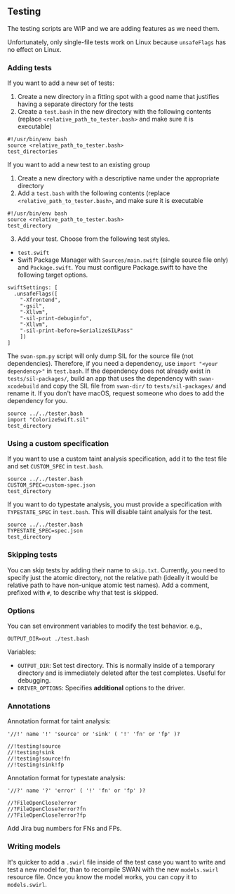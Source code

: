 ## Testing

The testing scripts are WIP and we are adding features as we need them.

Unfortunately, only single-file tests work on Linux because `unsafeFlags` has no effect on Linux.
### Adding tests

If you want to add a new set of tests:

1. Create a new directory in a fitting spot with a good name that justifies having a separate directory for the tests
2. Create a `test.bash` in the new directory with the following contents (replace `<relative_path_to_tester.bash>` and make sure it is executable)
```
#!/usr/bin/env bash
source <relative_path_to_tester.bash>
test_directories
```

If you want to add a new test to an existing group

1. Create a new directory with a descriptive name under the appropriate directory
2. Add a `test.bash` with the following contents (replace `<relative_path_to_tester.bash>`, and make sure it is executable
```
#!/usr/bin/env bash
source <relative_path_to_tester.bash>
test_directory
```
3. Add your test. Choose from the following test styles.
- `test.swift`
- Swift Package Manager with `Sources/main.swift` (single source file only) and `Package.swift`. You must configure Package.swift to have the following target options.
```
swiftSettings: [
  .unsafeFlags([
    "-Xfrontend",
    "-gsil",
    "-Xllvm",
    "-sil-print-debuginfo",
    "-Xllvm",
    "-sil-print-before=SerializeSILPass"
    ])
]
```

The `swan-spm.py` script will only dump SIL for the source file (not dependencies). Therefore, if you need a dependency, use `import "<your dependency>"` in `test.bash`. If the dependency does not already exist in `tests/sil-packages/`, build an app that uses the dependency with `swan-xcodebuild` and copy the SIL file from `swan-dir/` to `tests/sil-packages/` and rename it. If you don't have macOS, request someone who does to add the dependency for you.

```
source ../../tester.bash
import "ColorizeSwift.sil"
test_directory
```

### Using a custom specification

If you want to use a custom taint analysis specification, add it to the test file and set `CUSTOM_SPEC` in `test.bash`.
```
source ../../tester.bash
CUSTOM_SPEC=custom-spec.json
test_directory
```

If you want to do typestate analysis, you must provide a specification with `TYPESTATE_SPEC` in `test.bash`. This will disable taint analysis for the test.
```
source ../../tester.bash
TYPESTATE_SPEC=spec.json
test_directory
```

### Skipping tests

You can skip tests by adding their name to `skip.txt`. Currently, you need to specify just the atomic directory, not the relative path (ideally it would be relative path to have non-unique atomic test names). Add a comment, prefixed with `#`, to describe why that test is skipped.

### Options

You can set environment variables to modify the test behavior. e.g.,

```
OUTPUT_DIR=out ./test.bash
```

Variables:
- `OUTPUT_DIR`: Set test directory. This is normally inside of a temporary directory and is immediately deleted after the test completes. Useful for debugging.
- `DRIVER_OPTIONS`: Specifies **additional** options to the driver.

### Annotations

Annotation format for taint analysis:
```
'//!' name '!' 'source' or 'sink' ( '!' 'fn' or 'fp' )?

//!testing!source
//!testing!sink
//!testing!source!fn
//!testing!sink!fp
```

Annotation format for typestate analysis:
```
'//?' name '?' 'error' ( '!' 'fn' or 'fp' )?

//?FileOpenClose?error
//?FileOpenClose?error?fn
//?FileOpenClose?error?fp
```

Add Jira bug numbers for FNs and FPs.

### Writing models

It's quicker to add a `.swirl` file inside of the test case you want to write and test a new model for, than to recompile SWAN with the new `models.swirl` resource file. Once you know the model works, you can copy it to `models.swirl`.

